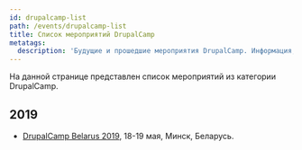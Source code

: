 ```yaml
---
id: drupalcamp-list
path: /events/drupalcamp-list
title: Список мероприятий DrupalCamp
metatags:
  description: 'Будущие и прошедшие мероприятия DrupalCamp. Информация, отчеты, доклады и докладчики.'
---
```


На данной странице представлен список мероприятий из категории DrupalCamp.

## 2019

- [DrupalCamp Belarus 2019](2019/drupalcamp-2019-belarus.md), 18-19 мая, Минск, Беларусь.
